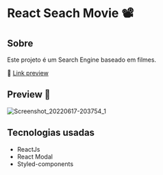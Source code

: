 # React Seach Movie 📽

## Sobre
Este projeto é um Search Engine baseado em filmes.

🔗 <a href="https://react-g6qbvr.stackblitz.io">Link preview</a>

## Preview 🍿
![Screenshot_20220617-203754_1](https://user-images.githubusercontent.com/75839810/174412945-d9979cd1-fcee-4508-b64c-984992d0baf3.jpg)


## Tecnologias usadas
<ul>
  <li>ReactJs</li>
  <li>React Modal</li>
  <li>Styled-components</li>
</ul>


